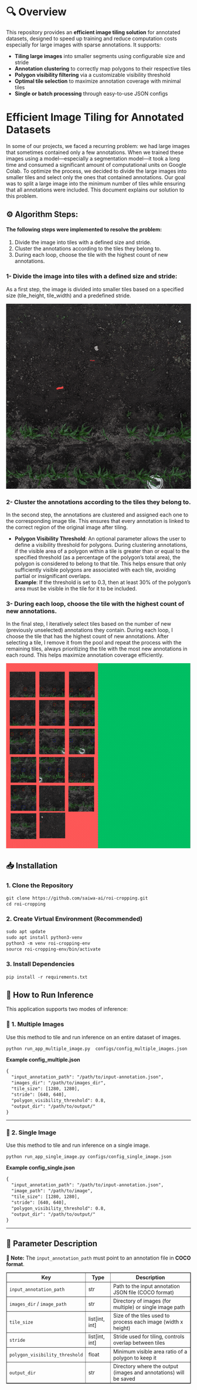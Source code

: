 <h1>🔍 Overview</h1>
<p>This repository provides an <b>efficient image tiling solution</b> for annotated datasets, designed to speed up training and reduce computation costs especially for large images with sparse annotations. It supports:
    <ul>
        <li><b>Tiling large images</b> into smaller segments using configurable size and stride
        </li>
        <li><b>Annotation clustering</b> to correctly map polygons to their respective tiles
        </li>
        <li><b>Polygon visibility filtering</b> via a customizable visibility threshold
        </li>
        <li><b>Optimal tile selection</b> to maximize annotation coverage with minimal tiles</li>
        <li><b>Single or batch processing</b> through easy-to-use JSON configs
        </li>
    </ul>
</p>


<h1> Efficient Image Tiling for Annotated Datasets</h1>

<p>In some of our projects, we faced a recurring problem: we had large images that sometimes contained only a few annotations. When we trained these images using a model—especially a segmentation model—it took a long time and consumed a significant amount of computational units on Google Colab. To optimize the process, we decided to divide the large images into smaller tiles and select only the ones that contained annotations. Our goal was to split a large image into the minimum number of tiles while ensuring that all annotations were included. This document explains our solution to this problem.</p>

<h2>⚙️ Algorithm Steps:</h2>

<h4>The following steps were implemented to resolve the problem:</h4>

<ol>
    <li> Divide the image into tiles with a defined size and stride.</li>
    <li>Cluster the annotations according to the tiles they belong to.</li>
    <li>During each loop, choose the tile with the highest count of new annotations.</li>
</ol>

<h3>1- Divide the image into tiles with a defined size and stride:</h3>
<p>As a first step, the image is divided into smaller tiles based on a specified size (tile_height, tile_width) and a predefined stride.</p>


<p align="center">
<img src="resources/efficient-tiling.gif" alt="image_tiling of GIF">
</p>

<h3>2- Cluster the annotations according to the tiles they belong to.</h3>
<p>In the second step, the annotations are clustered and assigned each one to the corresponding image tile. This ensures that every annotation is linked to the correct region of the original image after tiling.</p>

<ul>
    <li><b>Polygon Visibility Threshold</b>: An optional parameter allows the user to define a visibility threshold for polygons. During clustering annotations, if the visible area of a polygon within a tile is greater than or equal to the specified threshold (as a percentage of the polygon’s total area), the polygon is considered to belong to that tile. This helps ensure that only sufficiently visible polygons are associated with each tile, avoiding partial or insignificant overlaps.<br> 
    <b>Example</b>:
    If the threshold is set to 0.3, then at least 30% of the polygon’s area must be visible in the tile for it to be included.
</li>
</ul>

<h3>3- During each loop, choose the tile with the highest count of new annotations.</h3>
<p>In the final step, I iteratively select tiles based on the number of new (previously unselected) annotations they contain. During each loop, I choose the tile that has the highest count of new annotations. After selecting a tile, I remove it from the pool and repeat the process with the remaining tiles, always prioritizing the tile with the most new annotations in each round. This helps maximize annotation coverage efficiently.</p>

<p align="center">
<img src="resources/choosing_optimal_tiles.gif" alt="document_data/choosing_optimal_tiles.gif">
</p>

<h2>📥 Installation</h2>

<h3>1. Clone the Repository</h3>
<pre><code>git clone https://github.com/saiwa-ai/roi-cropping.git
cd roi-cropping</code></pre>

<h3>2. Create Virtual Environment (Recommended)</h3>
<pre><code>sudo apt update
sudo apt install python3-venv
python3 -m venv roi-cropping-env
source roi-cropping-env/bin/activate</code></pre>

<h3>3. Install Dependencies</h3>
  <pre><code>pip install -r requirements.txt
</code></pre>


<h2>🚀 How to Run Inference</h2>

<p>
  This application supports two modes of inference:
</p>

<h3>🔹 1. Multiple Images</h3>
<p>
  Use this method to tile and run inference on an entire dataset of images.
</p>

<pre><code>python run_app_multiple_image.py  configs/config_multiple_images.json</code></pre>

<p><strong>Example config_multiple.json</strong></p>
<pre><code>{
  "input_annotation_path": "/path/to/input-annotation.json",
  "images_dir": "/path/to/images_dir",
  "tile_size": [1280, 1280],
  "stride": [640, 640],
  "polygon_visibility_threshold": 0.8,
  "output_dir": "/path/to/output/"
}</code></pre>

<hr>

<h3>🔹 2. Single Image</h3>
<p>
  Use this method to tile and run inference on a single image.
</p>

<pre><code>python run_app_single_image.py configs/config_single_image.json</code></pre>

<p><strong>Example config_single.json</strong></p>
<pre><code>{
  "input_annotation_path": "/path/to/input-annotation.json",
  "image_path": "/path/to/image",
  "tile_size": [1280, 1280],
  "stride": [640, 640],
  "polygon_visibility_threshold": 0.8,
  "output_dir": "/path/to/output/"
}</code></pre>

<hr>

<h2>📄 Parameter Description</h2>

<p><strong>🔔 Note:</strong> The <code>input_annotation_path</code> must point to an annotation file in <strong>COCO format</strong>.</p>

<table border="1" cellpadding="6" cellspacing="0">
  <thead>
    <tr>
      <th>Key</th>
      <th>Type</th>
      <th>Description</th>
    </tr>
  </thead>
  <tbody>
    <tr>
      <td><code>input_annotation_path</code></td>
      <td>str</td>
      <td>Path to the input annotation JSON file (COCO format)</td>
    </tr>
    <tr>
      <td><code>images_dir</code> / <code>image_path</code></td>
      <td>str</td>
      <td>Directory of images (for multiple) or single image path</td>
    </tr>
    <tr>
      <td><code>tile_size</code></td>
      <td>list[int, int]</td>
      <td>Size of the tiles used to process each image (width x height)</td>
    </tr>
    <tr>
      <td><code>stride</code></td>
      <td>list[int, int]</td>
      <td>Stride used for tiling, controls overlap between tiles</td>
    </tr>
    <tr>
      <td><code>polygon_visibility_threshold</code></td>
      <td>float</td>
      <td>Minimum visible area ratio of a polygon to keep it</td>
    </tr>
    <tr>
      <td><code>output_dir</code></td>
      <td>str</td>
      <td>Directory where the output (images and annotations) will be saved</td>
    </tr>
  </tbody>
</table>